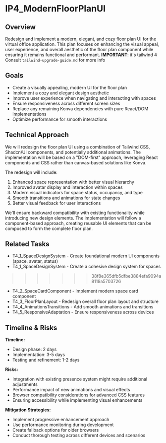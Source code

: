 # IP4_ModernFloorPlanUI

## Overview
Redesign and implement a modern, elegant, and cozy floor plan UI for the virtual office application. This plan focuses on enhancing the visual appeal, user experience, and overall aesthetic of the floor plan component while ensuring it remains functional and performant.
**IMPORTANT**: it's tailwind 4 Consult `tailwind-upgrade-guide.md` for more info

## Goals
- Create a visually appealing, modern UI for the floor plan
- Implement a cozy and elegant design aesthetic
- Improve user experience when navigating and interacting with spaces
- Ensure responsiveness across different screen sizes
- Replace any remaining Konva dependencies with pure React/DOM implementations
- Optimize performance for smooth interactions

## Technical Approach
We will redesign the floor plan UI using a combination of Tailwind CSS, Shadcn/UI components, and potentially additional animations. The implementation will be based on a "DOM-first" approach, leveraging React components and CSS rather than canvas-based solutions like Konva.

The redesign will include:
1. Enhanced space representation with better visual hierarchy
2. Improved avatar display and interaction within spaces
3. Modern visual indicators for space status, occupancy, and type
4. Smooth transitions and animations for state changes
5. Better visual feedback for user interactions

We'll ensure backward compatibility with existing functionality while introducing new design elements. The implementation will follow a component-based approach, creating reusable UI elements that can be composed to form the complete floor plan.

## Related Tasks
- T4_1_SpaceDesignSystem  - Create foundational modern UI components (space, avatar, status)
- T4_1_SpaceDesignSystem - Create a cohesive design system for spaces
>>>>>>> 38f8e365dfb5dfbe3884efa9094a8119a5703726
- T4_2_SpaceCardComponent - Implement modern space card component
- T4_3_FloorPlanLayout - Redesign overall floor plan layout and structure
- T4_4_AnimationsTransitions - Add smooth animations and transitions
- T4_5_ResponsiveAdaptation - Ensure responsiveness across devices

## Timeline & Risks
**Timeline:**
- Design phase: 2 days
- Implementation: 3-5 days
- Testing and refinement: 1-2 days

**Risks:**
- Integration with existing presence system might require additional adjustments
- Performance impact of new animations and visual effects
- Browser compatibility considerations for advanced CSS features
- Ensuring accessibility while implementing visual enhancements

**Mitigation Strategies:**
- Implement progressive enhancement approach
- Use performance monitoring during development
- Create fallback options for older browsers
- Conduct thorough testing across different devices and scenarios
